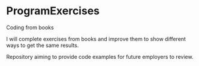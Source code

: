 # ProgramExercises
Coding from books

I will complete exercises from books and improve them to show different ways to get the same results.

Repository aiming to provide code examples for future employers to review.
